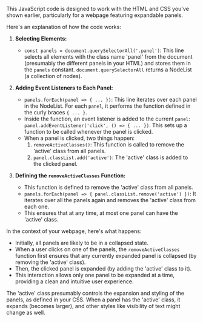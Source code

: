 This JavaScript code is designed to work with the HTML and CSS you've shown earlier, particularly for a webpage featuring expandable panels. 

Here's an explanation of how the code works:

1. **Selecting Elements:**
   - `const panels = document.querySelectorAll('.panel')`: This line selects all elements with the class name 'panel' from the document (presumably the different panels in your HTML) and stores them in the `panels` constant. `document.querySelectorAll` returns a NodeList (a collection of nodes).

2. **Adding Event Listeners to Each Panel:**
   - `panels.forEach(panel => { ... })`: This line iterates over each panel in the NodeList. For each `panel`, it performs the function defined in the curly braces `{ ... }`.
   - Inside the function, an event listener is added to the current `panel`: `panel.addEventListener('click', () => { ... })`. This sets up a function to be called whenever the panel is clicked.
   - When a panel is clicked, two things happen:
     1. `removeActiveClasses()`: This function is called to remove the 'active' class from all panels.
     2. `panel.classList.add('active')`: The 'active' class is added to the clicked panel.

3. **Defining the `removeActiveClasses` Function:**
   - This function is defined to remove the 'active' class from all panels.
   - `panels.forEach(panel => { panel.classList.remove('active') })`: It iterates over all the panels again and removes the 'active' class from each one.
   - This ensures that at any time, at most one panel can have the 'active' class.

In the context of your webpage, here's what happens:

- Initially, all panels are likely to be in a collapsed state.
- When a user clicks on one of the panels, the `removeActiveClasses` function first ensures that any currently expanded panel is collapsed (by removing the 'active' class).
- Then, the clicked panel is expanded (by adding the 'active' class to it).
- This interaction allows only one panel to be expanded at a time, providing a clean and intuitive user experience.

The 'active' class presumably controls the expansion and styling of the panels, as defined in your CSS. When a panel has the 'active' class, it expands (becomes larger), and other styles like visibility of text might change as well.